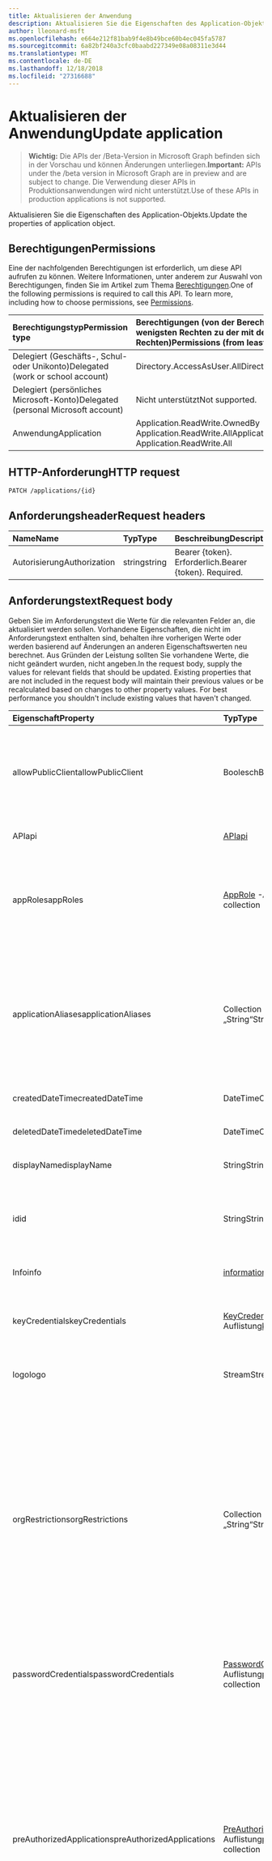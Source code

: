 ```yaml
---
title: Aktualisieren der Anwendung
description: Aktualisieren Sie die Eigenschaften des Application-Objekts.
author: lleonard-msft
ms.openlocfilehash: e664e212f81bab9f4e8b49bce60b4ec045fa5787
ms.sourcegitcommit: 6a82bf240a3cfc0baabd227349e08a08311e3d44
ms.translationtype: MT
ms.contentlocale: de-DE
ms.lasthandoff: 12/18/2018
ms.locfileid: "27316688"
---
```

# <a name="update-application"></a><span data-ttu-id="83218-103">Aktualisieren der Anwendung</span><span class="sxs-lookup"><span data-stu-id="83218-103">Update application</span></span>

> <span data-ttu-id="83218-104">**Wichtig:** Die APIs der /Beta-Version in Microsoft Graph befinden sich in der Vorschau und können Änderungen unterliegen.</span><span class="sxs-lookup"><span data-stu-id="83218-104">**Important:** APIs under the /beta version in Microsoft Graph are in preview and are subject to change.</span></span> <span data-ttu-id="83218-105">Die Verwendung dieser APIs in Produktionsanwendungen wird nicht unterstützt.</span><span class="sxs-lookup"><span data-stu-id="83218-105">Use of these APIs in production applications is not supported.</span></span>

<span data-ttu-id="83218-106">Aktualisieren Sie die Eigenschaften des Application-Objekts.</span><span class="sxs-lookup"><span data-stu-id="83218-106">Update the properties of application object.</span></span>
## <a name="permissions"></a><span data-ttu-id="83218-107">Berechtigungen</span><span class="sxs-lookup"><span data-stu-id="83218-107">Permissions</span></span>
<span data-ttu-id="83218-p102">Eine der nachfolgenden Berechtigungen ist erforderlich, um diese API aufrufen zu können. Weitere Informationen, unter anderem zur Auswahl von Berechtigungen, finden Sie im Artikel zum Thema [Berechtigungen](/graph/permissions-reference).</span><span class="sxs-lookup"><span data-stu-id="83218-p102">One of the following permissions is required to call this API. To learn more, including how to choose permissions, see [Permissions](/graph/permissions-reference).</span></span>


|<span data-ttu-id="83218-110">Berechtigungstyp</span><span class="sxs-lookup"><span data-stu-id="83218-110">Permission type</span></span>      | <span data-ttu-id="83218-111">Berechtigungen (von der Berechtigung mit den wenigsten Rechten zu der mit den meisten Rechten)</span><span class="sxs-lookup"><span data-stu-id="83218-111">Permissions (from least to most privileged)</span></span>              |
|:--------------------|:---------------------------------------------------------|
|<span data-ttu-id="83218-112">Delegiert (Geschäfts-, Schul- oder Unikonto)</span><span class="sxs-lookup"><span data-stu-id="83218-112">Delegated (work or school account)</span></span> |  <span data-ttu-id="83218-113">Directory.AccessAsUser.All</span><span class="sxs-lookup"><span data-stu-id="83218-113">Directory.AccessAsUser.All</span></span>    |
|<span data-ttu-id="83218-114">Delegiert (persönliches Microsoft-Konto)</span><span class="sxs-lookup"><span data-stu-id="83218-114">Delegated (personal Microsoft account)</span></span> | <span data-ttu-id="83218-115">Nicht unterstützt</span><span class="sxs-lookup"><span data-stu-id="83218-115">Not supported.</span></span>    |
|<span data-ttu-id="83218-116">Anwendung</span><span class="sxs-lookup"><span data-stu-id="83218-116">Application</span></span> | <span data-ttu-id="83218-117">Application.ReadWrite.OwnedBy Application.ReadWrite.All</span><span class="sxs-lookup"><span data-stu-id="83218-117">Application.ReadWrite.OwnedBy, Application.ReadWrite.All</span></span> |

## <a name="http-request"></a><span data-ttu-id="83218-118">HTTP-Anforderung</span><span class="sxs-lookup"><span data-stu-id="83218-118">HTTP request</span></span>
<!-- { "blockType": "ignored" } -->
```http
PATCH /applications/{id}
```
## <a name="request-headers"></a><span data-ttu-id="83218-119">Anforderungsheader</span><span class="sxs-lookup"><span data-stu-id="83218-119">Request headers</span></span>
| <span data-ttu-id="83218-120">Name</span><span class="sxs-lookup"><span data-stu-id="83218-120">Name</span></span>       | <span data-ttu-id="83218-121">Typ</span><span class="sxs-lookup"><span data-stu-id="83218-121">Type</span></span> | <span data-ttu-id="83218-122">Beschreibung</span><span class="sxs-lookup"><span data-stu-id="83218-122">Description</span></span>|
|:-----------|:------|:----------|
| <span data-ttu-id="83218-123">Autorisierung</span><span class="sxs-lookup"><span data-stu-id="83218-123">Authorization</span></span>  | <span data-ttu-id="83218-124">string</span><span class="sxs-lookup"><span data-stu-id="83218-124">string</span></span>  | <span data-ttu-id="83218-p103">Bearer {token}. Erforderlich.</span><span class="sxs-lookup"><span data-stu-id="83218-p103">Bearer {token}. Required.</span></span>  |

## <a name="request-body"></a><span data-ttu-id="83218-127">Anforderungstext</span><span class="sxs-lookup"><span data-stu-id="83218-127">Request body</span></span>
<span data-ttu-id="83218-p104">Geben Sie im Anforderungstext die Werte für die relevanten Felder an, die aktualisiert werden sollen. Vorhandene Eigenschaften, die nicht im Anforderungstext enthalten sind, behalten ihre vorherigen Werte oder werden basierend auf Änderungen an anderen Eigenschaftswerten neu berechnet. Aus Gründen der Leistung sollten Sie vorhandene Werte, die nicht geändert wurden, nicht angeben.</span><span class="sxs-lookup"><span data-stu-id="83218-p104">In the request body, supply the values for relevant fields that should be updated. Existing properties that are not included in the request body will maintain their previous values or be recalculated based on changes to other property values. For best performance you shouldn't include existing values that haven't changed.</span></span>

| <span data-ttu-id="83218-131">Eigenschaft</span><span class="sxs-lookup"><span data-stu-id="83218-131">Property</span></span>     | <span data-ttu-id="83218-132">Typ</span><span class="sxs-lookup"><span data-stu-id="83218-132">Type</span></span>   |<span data-ttu-id="83218-133">Beschreibung</span><span class="sxs-lookup"><span data-stu-id="83218-133">Description</span></span>|
|:---------------|:--------|:----------|
|<span data-ttu-id="83218-134">allowPublicClient</span><span class="sxs-lookup"><span data-stu-id="83218-134">allowPublicClient</span></span>|<span data-ttu-id="83218-135">Boolesch</span><span class="sxs-lookup"><span data-stu-id="83218-135">Boolean</span></span>| <span data-ttu-id="83218-136">Gibt an, ob die Anwendung als öffentliche Client fungieren kann.</span><span class="sxs-lookup"><span data-stu-id="83218-136">Specifies if the application can act as a public client.</span></span> <span data-ttu-id="83218-137">Beispielsweise eine installierte Anwendung, die auf einem mobilen Gerät ausgeführt.</span><span class="sxs-lookup"><span data-stu-id="83218-137">For example,  an installed application running on a mobile device.</span></span> <span data-ttu-id="83218-138">Der Standardwert lautet *False*.</span><span class="sxs-lookup"><span data-stu-id="83218-138">Default value is *false*.</span></span> |
|<span data-ttu-id="83218-139">API</span><span class="sxs-lookup"><span data-stu-id="83218-139">api</span></span>|[<span data-ttu-id="83218-140">API</span><span class="sxs-lookup"><span data-stu-id="83218-140">api</span></span>](../resources/api.md)| <span data-ttu-id="83218-141">Gibt die Einstellungen für eine API-Anwendung.</span><span class="sxs-lookup"><span data-stu-id="83218-141">Specifies settings for an API application.</span></span> |
|<span data-ttu-id="83218-142">appRoles</span><span class="sxs-lookup"><span data-stu-id="83218-142">appRoles</span></span>|<span data-ttu-id="83218-143">[AppRole](../resources/approle.md) -Auflistung</span><span class="sxs-lookup"><span data-stu-id="83218-143">[appRole](../resources/approle.md) collection</span></span>|<span data-ttu-id="83218-144">Die Auflistung der Anwendungsrollen, die eine Anwendung deklarieren kann.</span><span class="sxs-lookup"><span data-stu-id="83218-144">The collection of application roles that an application may declare.</span></span> <span data-ttu-id="83218-145">Diese Funktionen können Benutzer, Gruppen oder Dienstprinzipale zugewiesen werden.</span><span class="sxs-lookup"><span data-stu-id="83218-145">These roles can be assigned to users, groups, or service principals.</span></span> <span data-ttu-id="83218-146">Lässt keine Nullwerte zu.</span><span class="sxs-lookup"><span data-stu-id="83218-146">Not nullable.</span></span>|
|<span data-ttu-id="83218-147">applicationAliases</span><span class="sxs-lookup"><span data-stu-id="83218-147">applicationAliases</span></span>|<span data-ttu-id="83218-148">Collection von Objekten des Typs „String“</span><span class="sxs-lookup"><span data-stu-id="83218-148">String collection</span></span>| <span data-ttu-id="83218-149">Die URIs, die die Anwendung zu bestimmen.</span><span class="sxs-lookup"><span data-stu-id="83218-149">The URIs that identify the application.</span></span> <span data-ttu-id="83218-150">Weitere Informationen finden Sie unter [Application Objects und Service Principal-Objekte](https://azure.microsoft.com/documentation/articles/active-directory-application-objects/).</span><span class="sxs-lookup"><span data-stu-id="83218-150">For more information see, [Application Objects and Service Principal Objects](https://azure.microsoft.com/documentation/articles/active-directory-application-objects/).</span></span> <span data-ttu-id="83218-151">Der *any* -Operator ist für Filterausdrücke auf mehrwertige Eigenschaften erforderlich.</span><span class="sxs-lookup"><span data-stu-id="83218-151">The *any* operator is required for filter expressions on multi-valued properties.</span></span> <span data-ttu-id="83218-152">Lässt keine Nullwerte zu.</span><span class="sxs-lookup"><span data-stu-id="83218-152">Not nullable.</span></span> |
|<span data-ttu-id="83218-153">createdDateTime</span><span class="sxs-lookup"><span data-stu-id="83218-153">createdDateTime</span></span>|<span data-ttu-id="83218-154">DateTimeOffset</span><span class="sxs-lookup"><span data-stu-id="83218-154">DateTimeOffset</span></span>| <span data-ttu-id="83218-155">Das Datum und die Zeit, die die Anwendung registriert wurde.</span><span class="sxs-lookup"><span data-stu-id="83218-155">The date and time the application was registered.</span></span> |
|<span data-ttu-id="83218-156">deletedDateTime</span><span class="sxs-lookup"><span data-stu-id="83218-156">deletedDateTime</span></span>|<span data-ttu-id="83218-157">DateTimeOffset</span><span class="sxs-lookup"><span data-stu-id="83218-157">DateTimeOffset</span></span>| <span data-ttu-id="83218-158">Das Datum und die Zeit, die die Anwendung gelöscht wurde.</span><span class="sxs-lookup"><span data-stu-id="83218-158">The date and time the application was deleted.</span></span> |
|<span data-ttu-id="83218-159">displayName</span><span class="sxs-lookup"><span data-stu-id="83218-159">displayName</span></span>|<span data-ttu-id="83218-160">String</span><span class="sxs-lookup"><span data-stu-id="83218-160">String</span></span>|<span data-ttu-id="83218-161">Der Anzeigename für die Anwendung.</span><span class="sxs-lookup"><span data-stu-id="83218-161">The display name for the application.</span></span> |
|<span data-ttu-id="83218-162">id</span><span class="sxs-lookup"><span data-stu-id="83218-162">id</span></span>|<span data-ttu-id="83218-163">String</span><span class="sxs-lookup"><span data-stu-id="83218-163">String</span></span>|<span data-ttu-id="83218-164">Der eindeutige Bezeichner für die Anwendung.</span><span class="sxs-lookup"><span data-stu-id="83218-164">The unique identifier for the application.</span></span> <span data-ttu-id="83218-165">Geerbt von [directoryObject](../resources/directoryobject.md).</span><span class="sxs-lookup"><span data-stu-id="83218-165">Inherited from [directoryObject](../resources/directoryobject.md).</span></span> <span data-ttu-id="83218-166">Schlüssel.</span><span class="sxs-lookup"><span data-stu-id="83218-166">Key.</span></span> <span data-ttu-id="83218-167">Lässt keine Nullwerte zu.</span><span class="sxs-lookup"><span data-stu-id="83218-167">Not nullable.</span></span> <span data-ttu-id="83218-168">Schreibgeschützt.</span><span class="sxs-lookup"><span data-stu-id="83218-168">Read-only.</span></span> |
|<span data-ttu-id="83218-169">Info</span><span class="sxs-lookup"><span data-stu-id="83218-169">info</span></span>|[<span data-ttu-id="83218-170">informationalUrl</span><span class="sxs-lookup"><span data-stu-id="83218-170">informationalUrl</span></span>](../resources/informationalurl.md)| <span data-ttu-id="83218-171">Grundlegende Profilinformationen der Anwendung.</span><span class="sxs-lookup"><span data-stu-id="83218-171">Basic profile information of the application.</span></span> | <span data-ttu-id="83218-172">Gibt die Einstellungen für installierte Clients wie desktop oder mobilen Geräten.</span><span class="sxs-lookup"><span data-stu-id="83218-172">Specifies settings for installed clients such as desktop or mobile devices.</span></span> |
|<span data-ttu-id="83218-173">keyCredentials</span><span class="sxs-lookup"><span data-stu-id="83218-173">keyCredentials</span></span>|<span data-ttu-id="83218-174">[KeyCredential](../resources/keycredential.md) -Auflistung</span><span class="sxs-lookup"><span data-stu-id="83218-174">[keyCredential](../resources/keycredential.md) collection</span></span>|<span data-ttu-id="83218-175">Die Auflistung der wichtigsten Anmeldeinformationen der Anwendung nicht zugeordnete NULL-Werte zulässt.</span><span class="sxs-lookup"><span data-stu-id="83218-175">The collection of key credentials associated with the application Not nullable.</span></span> |
|<span data-ttu-id="83218-176">logo</span><span class="sxs-lookup"><span data-stu-id="83218-176">logo</span></span>|<span data-ttu-id="83218-177">Stream</span><span class="sxs-lookup"><span data-stu-id="83218-177">Stream</span></span>|<span data-ttu-id="83218-178">Das Hauptfenster Logo für die Anwendung.</span><span class="sxs-lookup"><span data-stu-id="83218-178">The main logo for the application.</span></span> <span data-ttu-id="83218-179">Lässt keine Nullwerte zu.</span><span class="sxs-lookup"><span data-stu-id="83218-179">Not nullable.</span></span> |
|<span data-ttu-id="83218-180">orgRestrictions</span><span class="sxs-lookup"><span data-stu-id="83218-180">orgRestrictions</span></span>|<span data-ttu-id="83218-181">Collection von Objekten des Typs „String“</span><span class="sxs-lookup"><span data-stu-id="83218-181">String collection</span></span>| <span data-ttu-id="83218-182">Die Organisationseinheit TenantIds, die die Anwendung beschränkt ist.</span><span class="sxs-lookup"><span data-stu-id="83218-182">The organizational tenantIds to which the application is restricted.</span></span>  <span data-ttu-id="83218-183">Wenn die Auflistung leer ist, ist die Anwendung mit mehreren Mandanten (nicht eingeschränkt).</span><span class="sxs-lookup"><span data-stu-id="83218-183">If the collection is empty, the application is multi-tenant (not restricted).</span></span> <span data-ttu-id="83218-184">Wenn die Auflistung TenantIds enthält, ist die Anwendung auf die Organisationseinheit TenantIds in der Auflistung beschränkt.</span><span class="sxs-lookup"><span data-stu-id="83218-184">If the collection contains tenantIds, the application is restricted to the organizational tenantIds in the collection.</span></span> <span data-ttu-id="83218-185">Angeben von anderen Mandanten, aber nicht die TenantId, in dem die Anwendung registriert ist, impliziert, dass die TenantId der Anwendung indirekt enthalten ist.</span><span class="sxs-lookup"><span data-stu-id="83218-185">Specifying other tenants but not the tenantId where the application is registered implies that the application's own tenantId is indirectly included.</span></span> |
|<span data-ttu-id="83218-186">passwordCredentials</span><span class="sxs-lookup"><span data-stu-id="83218-186">passwordCredentials</span></span>|<span data-ttu-id="83218-187">[PasswordCredential](../resources/passwordcredential.md) -Auflistung</span><span class="sxs-lookup"><span data-stu-id="83218-187">[passwordCredential](../resources/passwordcredential.md) collection</span></span>|<span data-ttu-id="83218-188">Die Auflistung von Anmeldeinformationen, die mit der Anwendung verbunden sind.</span><span class="sxs-lookup"><span data-stu-id="83218-188">The collection of password credentials associated with the application.</span></span> <span data-ttu-id="83218-189">Lässt keine Nullwerte zu.</span><span class="sxs-lookup"><span data-stu-id="83218-189">Not nullable.</span></span>|
|<span data-ttu-id="83218-190">preAuthorizedApplications</span><span class="sxs-lookup"><span data-stu-id="83218-190">preAuthorizedApplications</span></span>|<span data-ttu-id="83218-191">[PreAuthorizedApplication](../resources/preauthorizedapplication.md) -Auflistung</span><span class="sxs-lookup"><span data-stu-id="83218-191">[preAuthorizedApplication](../resources/preauthorizedapplication.md) collection</span></span>| <span data-ttu-id="83218-192">Listen-Anwendungen und angeforderten Berechtigungen für implizite Zustimmung.</span><span class="sxs-lookup"><span data-stu-id="83218-192">Lists applications and requested permissions for implicit consent.</span></span> <span data-ttu-id="83218-193">Erfordert ein Administrator Zustimmung an die Anwendung bereitgestellt haben.</span><span class="sxs-lookup"><span data-stu-id="83218-193">Requires an admin to have provided consent to the application.</span></span> <span data-ttu-id="83218-194">PreAuthorizedApplications erfordern keinen den Benutzer, die angeforderten Berechtigungen zuzustimmen.</span><span class="sxs-lookup"><span data-stu-id="83218-194">preAuthorizedApplications do not require the user to consent to the requested permissions.</span></span> <span data-ttu-id="83218-195">In PreAuthorizedApplications aufgelisteten Berechtigungen erfordern keine Zustimmung des Benutzers.</span><span class="sxs-lookup"><span data-stu-id="83218-195">Permissions listed in preAuthorizedApplications do not require user consent.</span></span> <span data-ttu-id="83218-196">Keine weiteren angeforderten Berechtigungen nicht in PreAuthorizedApplications aufgeführten erfordern jedoch Zustimmung des Benutzers.</span><span class="sxs-lookup"><span data-stu-id="83218-196">However, any additional requested permissions not listed in preAuthorizedApplications require user consent.</span></span> |
|<span data-ttu-id="83218-197">requiredResourceAccess</span><span class="sxs-lookup"><span data-stu-id="83218-197">requiredResourceAccess</span></span>|<span data-ttu-id="83218-198">[RequiredResourceAccess](../resources/requiredresourceaccess.md) -Auflistung</span><span class="sxs-lookup"><span data-stu-id="83218-198">[requiredResourceAccess](../resources/requiredresourceaccess.md) collection</span></span>|<span data-ttu-id="83218-199">Gibt die Ressourcen, die diese Anwendung benötigt Zugriff auf und den Satz von OAuth berechtigungsbereiche und Anwendungsrollen, die unter jeder dieser Ressourcen benötigt werden.</span><span class="sxs-lookup"><span data-stu-id="83218-199">Specifies resources that this application requires access to and the set of OAuth permission scopes and application roles that it needs under each of those resources.</span></span> <span data-ttu-id="83218-200">Diese vor Konfiguration erforderlichen Ressourcenzugriff Laufwerke der Zustimmung wünschen.</span><span class="sxs-lookup"><span data-stu-id="83218-200">This pre-configuration of required resource access drives the consent experience.</span></span> <span data-ttu-id="83218-201">Lässt keine Nullwerte zu.</span><span class="sxs-lookup"><span data-stu-id="83218-201">Not nullable.</span></span>|
|<span data-ttu-id="83218-202">-Tags hinzugefügtes Markup</span><span class="sxs-lookup"><span data-stu-id="83218-202">tags</span></span>|<span data-ttu-id="83218-203">Collection von Objekten des Typs „String“</span><span class="sxs-lookup"><span data-stu-id="83218-203">String collection</span></span>| <span data-ttu-id="83218-204">Benutzerdefinierte Zeichenfolgen, die zum Kategorisieren und Identifizieren der Anwendung verwendet werden können.</span><span class="sxs-lookup"><span data-stu-id="83218-204">Custom strings that can be used to categorize and identify the application.</span></span> |
|<span data-ttu-id="83218-205">web</span><span class="sxs-lookup"><span data-stu-id="83218-205">web</span></span>|[<span data-ttu-id="83218-206">Web</span><span class="sxs-lookup"><span data-stu-id="83218-206">web</span></span>](../resources/web.md)| <span data-ttu-id="83218-207">Gibt die Einstellungen für eine Webanwendung.</span><span class="sxs-lookup"><span data-stu-id="83218-207">Specifies settings for a web application.</span></span> |

## <a name="response"></a><span data-ttu-id="83218-208">Antwort</span><span class="sxs-lookup"><span data-stu-id="83218-208">Response</span></span>

<span data-ttu-id="83218-209">Wenn erfolgreich ist, diese Methode gibt einen `204 No Content` Antwortcode und kein Suchzeichenfolge im Antworttext zurückgegeben wird.</span><span class="sxs-lookup"><span data-stu-id="83218-209">If successful, this method returns a `204 No Content` response code and does not return anything in the response body.</span></span>
## <a name="example"></a><span data-ttu-id="83218-210">Beispiel</span><span class="sxs-lookup"><span data-stu-id="83218-210">Example</span></span>
##### <a name="request"></a><span data-ttu-id="83218-211">Anforderung</span><span class="sxs-lookup"><span data-stu-id="83218-211">Request</span></span>
<span data-ttu-id="83218-212">Nachfolgend sehen Sie ein Beispiel der Anforderung.</span><span class="sxs-lookup"><span data-stu-id="83218-212">Here is an example of the request.</span></span>
<!-- {
  "blockType": "request",
  "name": "update_application"
}-->
```http
PATCH https://graph.microsoft.com/beta/applications/{id}
Content-type: application/json
Content-length: 72

{
  "allowPublicClient": false,
  "displayName": "New display name"
}
```
##### <a name="response"></a><span data-ttu-id="83218-213">Antwort</span><span class="sxs-lookup"><span data-stu-id="83218-213">Response</span></span>
<span data-ttu-id="83218-214">Hinweis: Das hier gezeigte Antwortobjekt ist möglicherweise aus Platzgründen abgeschnitten.</span><span class="sxs-lookup"><span data-stu-id="83218-214">Note: The response object shown here may be truncated for brevity.</span></span> 
<!-- {
  "blockType": "response",
  "truncated": true,
  "@odata.type": "microsoft.graph.application"
} -->
```http
HTTP/1.1 204 No Content
```

<!-- uuid: 8fcb5dbc-d5aa-4681-8e31-b001d5168d79
2015-10-25 14:57:30 UTC -->
<!-- {
  "type": "#page.annotation",
  "description": "Update application",
  "keywords": "",
  "section": "documentation",
  "tocPath": ""
}-->